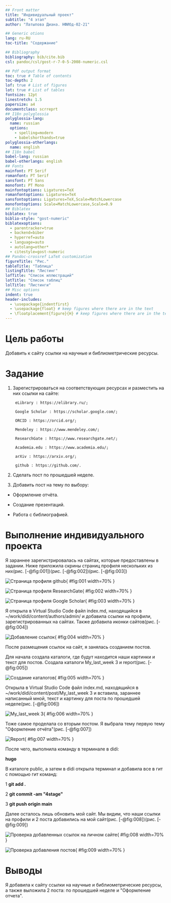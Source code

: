 ```yaml
---
## Front matter
title: "Индивидуальный проект"
subtitle: "4 этап"
author: "Латыпова Диана. НФИбд-02-21"

## Generic otions
lang: ru-RU
toc-title: "Содержание"

## Bibliography
bibliography: bib/cite.bib
csl: pandoc/csl/gost-r-7-0-5-2008-numeric.csl

## Pdf output format
toc: true # Table of contents
toc-depth: 2
lof: true # List of figures
lot: true # List of tables
fontsize: 12pt
linestretch: 1.5
papersize: a4
documentclass: scrreprt
## I18n polyglossia
polyglossia-lang:
  name: russian
  options:
	- spelling=modern
	- babelshorthands=true
polyglossia-otherlangs:
  name: english
## I18n babel
babel-lang: russian
babel-otherlangs: english
## Fonts
mainfont: PT Serif
romanfont: PT Serif
sansfont: PT Sans
monofont: PT Mono
mainfontoptions: Ligatures=TeX
romanfontoptions: Ligatures=TeX
sansfontoptions: Ligatures=TeX,Scale=MatchLowercase
monofontoptions: Scale=MatchLowercase,Scale=0.9
## Biblatex
biblatex: true
biblio-style: "gost-numeric"
biblatexoptions:
  - parentracker=true
  - backend=biber
  - hyperref=auto
  - language=auto
  - autolang=other*
  - citestyle=gost-numeric
## Pandoc-crossref LaTeX customization
figureTitle: "Рис."
tableTitle: "Таблица"
listingTitle: "Листинг"
lofTitle: "Список иллюстраций"
lotTitle: "Список таблиц"
lolTitle: "Листинги"
## Misc options
indent: true
header-includes:
  - \usepackage{indentfirst}
  - \usepackage{float} # keep figures where there are in the text
  - \floatplacement{figure}{H} # keep figures where there are in the text
---
```


# Цель работы

Добавить к сайту ссылки на научные и библиометрические ресурсы.

# Задание

1. Зарегистрироваться на соответствующих ресурсах и разместить на них ссылки на сайте:

        eLibrary : https://elibrary.ru/;

        Google Scholar : https://scholar.google.com/;

        ORCID : https://orcid.org/;

        Mendeley : https://www.mendeley.com/;

        ResearchGate : https://www.researchgate.net/;

        Academia.edu : https://www.academia.edu/;

        arXiv : https://arxiv.org/;

        github : https://github.com/.

2. Сделать пост по прошедшей неделе.

3. Добавить пост на тему по выбору:

  - Оформление отчёта.

  - Создание презентаций.

  - Работа с библиографией.

# Выполнение индивидуального проекта

Я зараннее зарегистрировалась на сайтах, которые предоставлены в задании. Ниже приложила скрины страниц профиля нескольких из них(рис. [-@fig:001])(рис. [-@fig:002])(рис. [-@fig:003])

![Страница профиля github](image/sayt1.png){ #fig:001 width=70% }


![Страница профиля ResearchGate](image/sayt2.png){ #fig:002 width=70% }


![Страница профиля Google Scholar](image/sayt3.png){ #fig:003 width=70% }

Я открыла в Virtual Studio Code файл index.md, находящийся в ~/work/didi/content/authors/admin/ и добавила ссылки на профили, зарегистрированных на сайтах. Также добавила иконки сайтов(рис. [-@fig:004])

![Добавление ссылок](image/ccylki.png){ #fig:004 width=70% }

После размещения ссылок на сайт, я занялась созданием постов.

Для начала создала каталоги, где будут находится наши картинки и текст для постов. Создала каталоги My_last_week 3 и report(рис. [-@fig:005])

![Создание каталогов](image/catalogi.png){ #fig:005 width=70% }

Открыла в Virtual Studio Code файл index.md, находящийся в ~/work/didi/content/post/My_last_week 3 и вставила, зараннее написанный мной, текст и картинку для поста по прошедшей неделе(рис. [-@fig:006])

![My_last_week 3](image/last%20week%203.png){ #fig:006 width=70% }

Тоже самое проделала со вторым постом. Я выбрала тему первую тему "Оформление отчёта"(рис. [-@fig:007])

![Report](image/report.png){ #fig:007 width=70% }

После чего, выполнила команду в терминале в didi:

**hugo**

В каталоге public, а затем в didi открыла терминал и добавила все в гит с помощью гит команд:

1  **git add .**

2  **git commit -am "4stage"**

3  **git push origin main**

Далее осталось лишь обновить мой сайт. Мы видим, что наши ссылки на профили и 2 поста добавились на мой сайт(рис. [-@fig:008])(рис. [-@fig:009])

![Проверка добавленных ссылок на личном сайте](image/ccylky%20done.png){ #fig:008 width=70% }

![Проверка добавления постов](image/posts%20done.png){ #fig:009 width=70% }

# Выводы

Я добавила к сайту ссылки на научные и библиометрические ресурсы, а также выложила 2 поста: по прошедшей неделе и "Оформление отчета".
